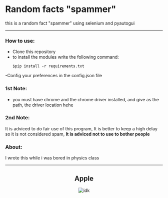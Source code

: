 # Random facts "spammer"

this is a random fact "spammer" using selenium and pyautogui

<hr>

### How to use:

- Clone this repository 
- to install the modules write the following command:
  ```
  $pip install -r requirements.txt
  ```
-Config your preferences in the config.json file


### 1st Note:

- you must have chrome and the chrome driver installed, and give as the path, the driver location hehe 

### 2nd Note:

It is adviced to do fair use of this program, It is better to keep a high delay so it is not considered  spam, **It is adviced not to use to bother people**

### About:

I wrote this while i was bored in physics class

<hr>
<h2 align="center"> Apple </h2>
<p align="center">
  <img src = "https://th.bing.com/th/id/OIP.g83nyuqH_k6On7eLnN5BlQHaHV?pid=ImgDet&rs=1" alt = "idk">
</p>